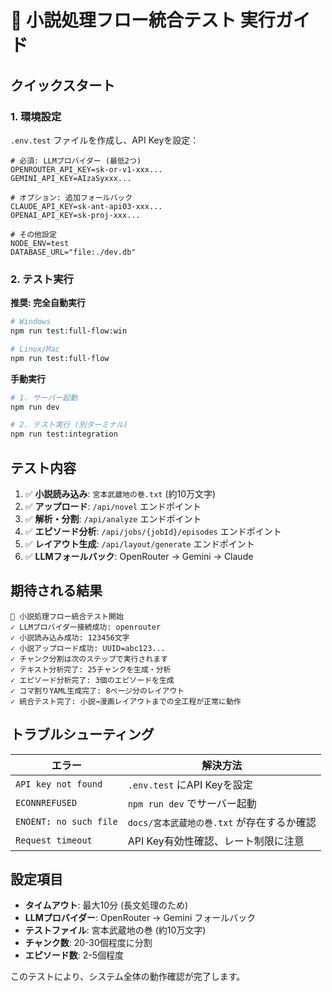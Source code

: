 # 🚀 小説処理フロー統合テスト 実行ガイド

## クイックスタート

### 1. 環境設定

`.env.test` ファイルを作成し、API Keyを設定：

```env
# 必須: LLMプロバイダー (最低2つ)
OPENROUTER_API_KEY=sk-or-v1-xxx...
GEMINI_API_KEY=AIzaSyxxx...

# オプション: 追加フォールバック
CLAUDE_API_KEY=sk-ant-api03-xxx...
OPENAI_API_KEY=sk-proj-xxx...

# その他設定
NODE_ENV=test
DATABASE_URL="file:./dev.db"
```

### 2. テスト実行

**推奨: 完全自動実行**
```bash
# Windows
npm run test:full-flow:win

# Linux/Mac
npm run test:full-flow
```

**手動実行**
```bash
# 1. サーバー起動
npm run dev

# 2. テスト実行 (別ターミナル)
npm run test:integration
```

## テスト内容

1. ✅ **小説読み込み**: `宮本武蔵地の巻.txt` (約10万文字)
2. ✅ **アップロード**: `/api/novel` エンドポイント
3. ✅ **解析・分割**: `/api/analyze` エンドポイント
4. ✅ **エピソード分析**: `/api/jobs/{jobId}/episodes` エンドポイント
5. ✅ **レイアウト生成**: `/api/layout/generate` エンドポイント
6. ✅ **LLMフォールバック**: OpenRouter → Gemini → Claude

## 期待される結果

```
🚀 小説処理フロー統合テスト開始
✓ LLMプロバイダー接続成功: openrouter
✓ 小説読み込み成功: 123456文字
✓ 小説アップロード成功: UUID=abc123...
✓ チャンク分割は次のステップで実行されます
✓ テキスト分析完了: 25チャンクを生成・分析
✓ エピソード分析完了: 3個のエピソードを生成
✓ コマ割りYAML生成完了: 8ページ分のレイアウト
✓ 統合テスト完了: 小説→漫画レイアウトまでの全工程が正常に動作
```

## トラブルシューティング

| エラー | 解決方法 |
|--------|----------|
| `API key not found` | `.env.test` にAPI Keyを設定 |
| `ECONNREFUSED` | `npm run dev` でサーバー起動 |
| `ENOENT: no such file` | `docs/宮本武蔵地の巻.txt` が存在するか確認 |
| `Request timeout` | API Key有効性確認、レート制限に注意 |

## 設定項目

- **タイムアウト**: 最大10分 (長文処理のため)
- **LLMプロバイダー**: OpenRouter → Gemini フォールバック
- **テストファイル**: 宮本武蔵地の巻 (約10万文字)
- **チャンク数**: 20-30個程度に分割
- **エピソード数**: 2-5個程度

このテストにより、システム全体の動作確認が完了します。
